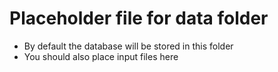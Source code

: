 # Placeholder file for data folder

* By default the database will be stored in this folder
* You should also place input files here 

